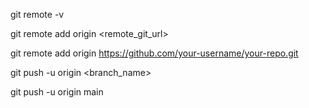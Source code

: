 git remote -v

git remote add origin <remote_git_url>

git remote add origin https://github.com/your-username/your-repo.git

git push -u origin <branch_name>

git push -u origin main
